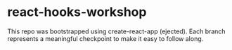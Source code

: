 # react-hooks-workshop
This repo was bootstrapped using create-react-app (ejected).
Each branch represents a meaningful checkpoint to make it easy to follow along. 
